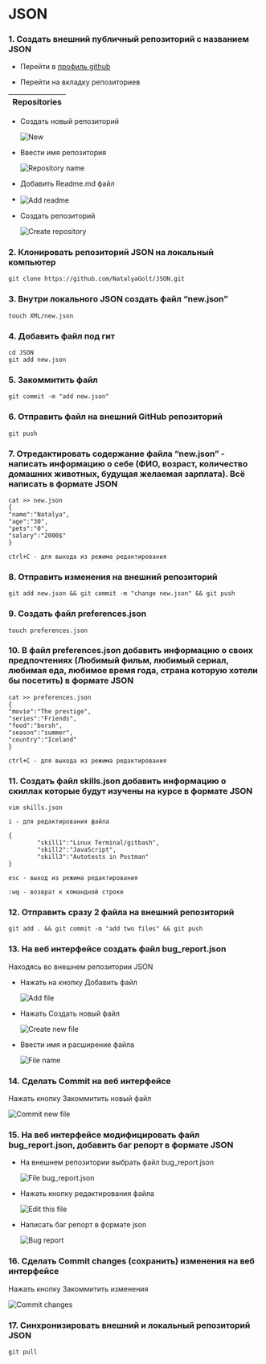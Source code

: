 # JSON
### 1. Создать внешний публичный репозиторий c названием JSON
- Перейти в [профиль github](https://github.com/NatalyaGolt, "NatalyaGolt github profile")
  
- Перейти на вкладку репозиториев 


|Repositories|
|------------|
  
- Создать новый репозиторий
  
  <img src="https://s830sas.storage.yandex.net/rdisk/37dc21c7ab39863bd0ee93fafb3315dcf7cb32aee4b90c7f0c3f3486ed4208ef/6278e9d3/n0TScqWseOyzBp-7ZA_dB51dqgMnJDv1Ide0leg49PAiYOesVCS87xj9sDMba3EzUp2G5kMq6yMLVclQejMdtA==?uid=40883143&filename=New.png&disposition=inline&hash=&limit=0&content_type=image%2Fpng&owner_uid=40883143&fsize=1048&hid=b71f21d4490560f726a39ac65d6570dc&media_type=image&tknv=v2&etag=17e05d322158184803baacf6a195cf56&rtoken=ll722jmOCPvX&force_default=yes&ycrid=na-a70aa1fe59686f99f1ba03ffb763f133-downloader16f&ts=5de917ddfdac0&s=62784f0a7638aeb3ab14e796dd771dfa213b26e718c92a6ec7104bcdd0463aaf&pb=U2FsdGVkX18ylrjIVqiT8In28AuKUc5MwPpfoSPi4RGTFeW5YyVFF7vSCUPcJx82biRraVAvQ0EdGcdk4Vr459Ld3E7bD-9SVxfrGoDz9_8" alt="New" align=center>
  
- Ввести имя репозитория
  
  <img src="https://s789sas.storage.yandex.net/rdisk/3f8cf4647edb5835c8ccb50b75a2119da408a06dc191816eb2b49299f3b53b75/6278e9fd/n0TScqWseOyzBp-7ZA_dB9SL1-x_varbY8fDFH-3UR3dkmQQTSt5IXou3h-OfjVeoM0Xb_nLx9SsgmrzqeDuqA==?uid=40883143&filename=Repository%20name.png&disposition=inline&hash=&limit=0&content_type=image%2Fpng&owner_uid=40883143&fsize=3239&hid=06e9f0d202fe8a3955c98d181d5f38b8&media_type=image&tknv=v2&etag=3fbff862c244e5407df1f1ca5ac623d7&rtoken=M7hyhxbD6pAf&force_default=yes&ycrid=na-9a18de4d257ad21eb19234e87644e1cf-downloader16f&ts=5de918060b940&s=d43984b1d68bee8a1c6f5ee8b11256bb1b9f6f06150d4d3c6c46c24a3b6c548a&pb=U2FsdGVkX183l9xVtm7ZM-u1WOAbHh7ssyoqqiQCR0YhjB5-5RnqktUBMe76NI6-N1OzdK-Tc6-N33nh_H614QfKmCWY0ai78TayVuIn3qI" alt="Repository name" align=center>
  
- Добавить Readme.md файл
- 
  <img src="https://s832sas.storage.yandex.net/rdisk/d9369843c0e9bf27197c14fb84e8165ad0a441390d873218eda9d72e83925af4/6278ea16/n0TScqWseOyzBp-7ZA_dByitLRjkimMvlYzS1EVzl-0jGzX3iLaAPxqBR41oXhKaeS5UMelto6xWEdv19rUmxw==?uid=40883143&filename=Add%20readme.png&disposition=inline&hash=&limit=0&content_type=image%2Fpng&owner_uid=40883143&fsize=3566&hid=b678410517fe7c1e751d40e0ca8b00e0&media_type=image&tknv=v2&etag=77fcc77d8ee8b77f33d524b5fee9ebc9&rtoken=W5bLzyMch013&force_default=yes&ycrid=na-e20e29d6b7a0e412e685175d822f1024-downloader16f&ts=5de9181de3180&s=49c09eee5d35e196496240dc95a254fefa57460a3dc63de0ab9d3a360c085256&pb=U2FsdGVkX19ZLIFH-eybjn9BrFzh-jr_xaNbsez23CIYeBqrA0ej6SJJbJTepOByJoZMOgI23QQA-RCKb69g7TCcrB-CV0Jr2oJjD8i3kYk" alt="Add readme" align=center>
- Создать репозиторий
  
    <img src="https://s447vla.storage.yandex.net/rdisk/006c170e98e7e465aa44b87e1ee9cb13e2203a9175276033a17b84f4920cc52b/6278ea33/n0TScqWseOyzBp-7ZA_dB6Qozo0fg53U2Sko1LD8UKaFOk6jcV712MFv7qyiULjU7fQzFIF_OrHWd2xHyl4mdA==?uid=40883143&filename=Create%20repository.png&disposition=inline&hash=&limit=0&content_type=image%2Fpng&owner_uid=40883143&fsize=1623&hid=4417740942504c0d470b9f2a2709b218&media_type=image&tknv=v2&etag=9d15d9fc6340bbfdf497ce8bf612f053&rtoken=vuedeueZIvqs&force_default=yes&ycrid=na-cf142cbe0f4fb02be70707f83928f449-downloader16e&ts=5de918398b2c0&s=3aa8bf67f9f70318866513a093ed530eb3040334143672fa9df25359e4a9e96c&pb=U2FsdGVkX18lzWNoCz5fJqeap1olae2aGT415yaOkyuaRJoukBnAbQoFolm6P_kgXY2hYc-C1wIBOsOJJFL3jBRVvYVUTC6_KPKfl1KKXik" alt="Create repository" align=center>
### 2. Клонировать репозиторий JSON на локальный компьютер
    git clone https://github.com/NatalyaGolt/JSON.git
### 3. Внутри локального JSON создать файл “new.json”
    touch XML/new.json
### 4. Добавить файл под гит
    cd JSON
    git add new.json
### 5. Закоммитить файл
    git commit -m "add new.json"
### 6. Отправить файл на внешний GitHub репозиторий
    git push
### 7. Отредактировать содержание файла “new.json” - написать информацию о себе (ФИО, возраст, количество домашних животных, будущая желаемая зарплата). Всё написать в формате JSON
    cat >> new.json
    {
    "name":"Natalya",
    "age":"30",
    "pets":"0",
    "salary":"2000$"
    }

    ctrl+C - для выхода из режима редактирования

### 8. Отправить изменения на внешний репозиторий
    git add new.json && git commit -m "change new.json" && git push   
### 9. Создать файл preferences.json
    touch preferences.json
### 10. В файл preferences.json добавить информацию о своих предпочтениях (Любимый фильм, любимый сериал, любимая еда, любимое время года, страна которую хотели бы посетить) в формате JSON
    cat >> preferences.json
    {
    "movie":"The prestige",
    "series":"Friends",
    "food":"borsh",
    "season":"summer",
    "country":"Iceland"
    }

    ctrl+C - для выхода из режима редактирования
### 11. Создать файл skills.json добавить информацию о скиллах которые будут изучены на курсе в формате JSON
    vim skills.json

    i - для редактирования файла

    {
            "skill1":"Linux Terminal/gitbash",
            "skill2":"JavaScript",
            "skill3":"Autotests in Postman"
    }

    esc - выход из режима редактирования

    :wq - возврат к командной строке
### 12. Отправить сразу 2 файла на внешний репозиторий
    git add . && git commit -m "add two files" && git push
### 13. На веб интерфейсе создать файл bug_report.json
Находясь во внешнем репозитории JSON
- Нажать на кнопку Добавить файл
  
  <img src="https://s76vla.storage.yandex.net/rdisk/69186f9f9a0d5ef9474d4f81cc8e794961ed59c67fc69deeeea86f5525e82696/6278ea4f/n0TScqWseOyzBp-7ZA_dB2T88BfEwhNLGyH0oixVKMCNTkujOYDKiee_aeBBc14bGm3OP7Ix9C65fSeKm2BQwg==?uid=40883143&filename=Add%20file.png&disposition=inline&hash=&limit=0&content_type=image%2Fpng&owner_uid=40883143&fsize=1132&hid=56b39eb7af987256dcd0384313930216&media_type=image&tknv=v2&etag=31392e28226b7b87d1d268fcce65b889&rtoken=0QIrR4ga9Qo5&force_default=yes&ycrid=na-4e93e8d63f85076a77e3510617414134-downloader16e&ts=5de918543f1c0&s=d2323c6f4f4cd1886082032f2cbcf83d26f2a90ca67d81ed79884fc75ca48d82&pb=U2FsdGVkX19RlfX5k2YIcZxubO-19IytK27WEPwPg2N-24z--GK-RE0obeQA1timTP3H4XxBkYUVgqAIqgQTT5GKUlXpAB3UGT0Vo57FvnU" alt="Add file" align=center>
- Нажать Создать новый файл
  
  <img src="https://s355vla.storage.yandex.net/rdisk/bcc4c33d724cc0bfd4e48b5ac224af853bd0429c8b4affaaa38a0ee064eec0b4/6278ea67/n0TScqWseOyzBp-7ZA_dB3s2EC-k321eWbolHbf2D9KyPGSSyOd54kNmqwhxiy9n0ggAn1ZB6fMNzOlCbPJ6IQ==?uid=40883143&filename=Create%20new%20file.png&disposition=inline&hash=&limit=0&content_type=image%2Fpng&owner_uid=40883143&fsize=674&hid=33a3b41d7d48b41a1c978a6455d462d1&media_type=image&tknv=v2&etag=909fa0f6475f8b043c062760c02d5752&rtoken=0KS0q3mQY5vj&force_default=yes&ycrid=na-a67e11509276c76186462f60120c1671-downloader16e&ts=5de9186b227c0&s=3a57f7ca6cfa8734a391efe25284c02a656baa347a162ce153688e24498ab6f0&pb=U2FsdGVkX1-aZimAlPcI_klo4xtRsjUud04x6gOHOnaOjBt5goL3-Zy6wmjXsr2S0H3LxOLfsgO9Vfpm6mMqMpHSE6tFSgVKASvg_YtBWAI" alt="Create new file" align=center>
- Ввести имя и расширение файла
  
  <img src="https://s825sas.storage.yandex.net/rdisk/c4c9b469d308edda6c8c2d2ad534c43768de06873ce4d914a030215ffad12857/6278ea86/n0TScqWseOyzBp-7ZA_dB983-h_6wCWZbxcNqpwwYQ9i0FOPQ0Gb6jnd6wRLpz9xiBg2Y1N1l397ChG6xp3cIQ==?uid=40883143&filename=File%20name.png&disposition=inline&hash=&limit=0&content_type=image%2Fpng&owner_uid=40883143&fsize=2163&hid=000ba7f3296441d52edb5f73c1245119&media_type=image&tknv=v2&etag=9305491e29ec21cbab137b12e7230165&rtoken=sIgcR1WdvhfT&force_default=yes&ycrid=na-fb070e2cc438e0c1036b37f511fbea24-downloader16e&ts=5de91888b2d80&s=ca1c2c7f843e2fac7270ac49b3e80fdec5d8bbc11da376e55013832cc24e4609&pb=U2FsdGVkX18ZgA-EIMkOfZBP_FToOk1w89wkLK1RnTMhstHO6R_eNwtQs-7s9JjSp8IM0g_aC9-mBgYstT-U2p56YwuYVy9FxmozPhbnCWI" alt="File name" align=center>
### 14. Сделать Commit на веб интерфейсе
Нажать кнопку Закоммитить новый файл

<img src="https://s656sas.storage.yandex.net/rdisk/48c5769c00518aed4cb274d608d05d52fe3a0e090ed72f14029114fb9bedfb65/6278ea9e/n0TScqWseOyzBp-7ZA_dB1wN614qSJv-gLWBm-8R4HngdvtrNHrJThIOjUZ_KCHOWOGN4TBUkzJxU7D39-x1Vg==?uid=40883143&filename=Commit%20new%20file.png&disposition=inline&hash=&limit=0&content_type=image%2Fpng&owner_uid=40883143&fsize=1432&hid=d9efb555aaee53a5dc8813d1009cf130&media_type=image&tknv=v2&etag=e5e60bd2984bdb33173ce555c12cb972&rtoken=fYXwxeAtB0R1&force_default=yes&ycrid=na-284dc25d5edfb0cbd6b25b7d09622360-downloader16e&ts=5de9189f96380&s=e1b6fea10a116699670f7e8fd59a8533f5d7b222824be0666083eef46b44d136&pb=U2FsdGVkX1-p7Mt8fbl2c7bBQi8K7uWkjgFwlKcy50_q6t8Gls29u0pwUixAYaC9BlkzCzOKVONw6Js6eM5CiOhWo49bi74hMpOsBtACe-g" alt="Commit new file" align=center>

### 15. На веб интерфейсе модифицировать файл bug_report.json, добавить баг репорт в формате JSON
- На внешнем репозитории выбрать файл bug_report.json 
  
  <img src="https://s340vla.storage.yandex.net/rdisk/4515bc1ea1d5a288ce2f9cae8c34c1644d46b5d7a79749ca397b95634130996f/6278eab6/n0TScqWseOyzBp-7ZA_dBw6fVram2l8kb0Vo99nCn7ugFxdXIU_UxKYB52l4aoSPhF_cGyXVkfw4CyBejx0TRQ==?uid=40883143&filename=File%20bug_report.json.png&disposition=inline&hash=&limit=0&content_type=image%2Fpng&owner_uid=40883143&fsize=865&hid=6976dd732eb19e7b99a3cafdf26488b3&media_type=image&tknv=v2&etag=a0918b6dfaa992b1797a7321e4901ad1&rtoken=kNc8ZkjN0P0X&force_default=yes&ycrid=na-910b04930a35c59f33eb3aab7af05a4b-downloader16e&ts=5de918b679980&s=c1d3acc8b4ac4ddf415edd6db75837a65631b256d1f445fa6c72fa8b0fce1580&pb=U2FsdGVkX1-s5FLbV5bCRg4OZRawJLsI5WpQcxQSya9TN6TOZuQY4CavHz6uocPq470lhcMIdO6xv6dZqgjEo-2j-xfNdidT4DgiMkIzlYs" alt="File bug_report.json" align=center>

- Нажать кнопку редактирования файла

  <img src="https://s787sas.storage.yandex.net/rdisk/4f42f21173794c3fabe013fc93b51e820dee674f24ea88eb8e75f5613dfa709d/6278eacb/n0TScqWseOyzBp-7ZA_dBy-a1Llseg5KRXIusOpst4EkTeZmzL0yU01OGL2gPuOwGBke_r1B274NFdifsJux6A==?uid=40883143&filename=Edit%20this%20file.png&disposition=inline&hash=&limit=0&content_type=image%2Fpng&owner_uid=40883143&fsize=1182&hid=3f86403e237cbedba749a33d2a8b01c5&media_type=image&tknv=v2&etag=ba48ba0e2a475b152ed3bb7c10dd098e&rtoken=sLH3zo290hXR&force_default=yes&ycrid=na-f0b72f88728538b816c33fb0ca363093-downloader16e&ts=5de918ca808c0&s=e31b005e2a61ecf90faf09a9594c8146e51c3055386b3c3a46f02a5dcbee1267&pb=U2FsdGVkX18agH8CUuMFDOs6cxjXdt6c3U0ACAqwpasJbyi13Uy5GTu7inX1parFTDmihq7zyO3h1e0eLzuqj627kepiOWE-TehmMAgLfII" alt="Edit this file" align=center>

- Написать баг репорт в формате json

  <img src="https://s381vla.storage.yandex.net/rdisk/7a21e8c5ec613fbbc6aa96eb6fa1b71d73a5714cc7547d8b632890f4b8dff89a/6278eadf/n0TScqWseOyzBp-7ZA_dBwD2pz0T7wK3iEfSA9t0WNg0L-D5m9KZq65llkZ5rovD2Uy8tBdqp-wxxBL4yRMzYw==?uid=40883143&filename=Bug%20report.png&disposition=inline&hash=&limit=0&content_type=image%2Fpng&owner_uid=40883143&fsize=22977&hid=c3f4e0144319f8b0fb53729cc781b8c6&media_type=image&tknv=v2&etag=8f2a6f77302d0dc4aec35125c31a8275&rtoken=CTCEr6HsZbs5&force_default=yes&ycrid=na-784b549fc2cd625d29ed8c421bf5d107-downloader16e&ts=5de918dd935c0&s=39d9ae46b9ec9e2d957bf20efcfa9d7aebc78186ead58465ec9daf0570634646&pb=U2FsdGVkX18ETG4orxhRhzJhMWsf1Y-VwIWbvjfer87tVFR2ITzmMh3jeDOVsEVSUI55d2KKJ7jMse2QONG-6x2LnCSIVv-l3s-2e3xXM5I" alt="Bug report" align=center>

### 16.  Сделать Commit changes (сохранить) изменения на веб интерфейсе
Нажать кнопку Закоммитить изменения

<img src="https://s824sas.storage.yandex.net/rdisk/28246abf5f2a29fe175319af8d2b24a2f52c2ae069866d264eb7574c350a58a3/6278eaef/n0TScqWseOyzBp-7ZA_dB78IrRbky813s4ru_jpmvovKUQ76Kodefl_RSaqpv5MYXbxOPC7O9R3BgoHF1quNrA==?uid=40883143&filename=Commit%20changes.png&disposition=inline&hash=&limit=0&content_type=image%2Fpng&owner_uid=40883143&fsize=1508&hid=64a075c6c27f33d998bcbb6ee50bf692&media_type=image&tknv=v2&etag=8ba21953cd6fe751cd1d6502457bac0d&rtoken=4EynNZAz80eD&force_default=yes&ycrid=na-afbccb3c6a8f79e6e01040ab6cbd0f80-downloader16e&ts=5de918ecd59c0&s=790177701ca6458e20a6b4538953a197947a40bed33ea013d42431639bf62723&pb=U2FsdGVkX19R6AgPJfpKMLfBbilgNnRUhDYLUyziZM198647yvbZr5TBhVCImV6TSR1nDJKcyFnah_NKacryuRZM-LAG-cm3gaxaatjtEoA" alt="Commit changes" align=center>

### 17. Синхронизировать внешний и локальный репозиторий JSON
    git pull

